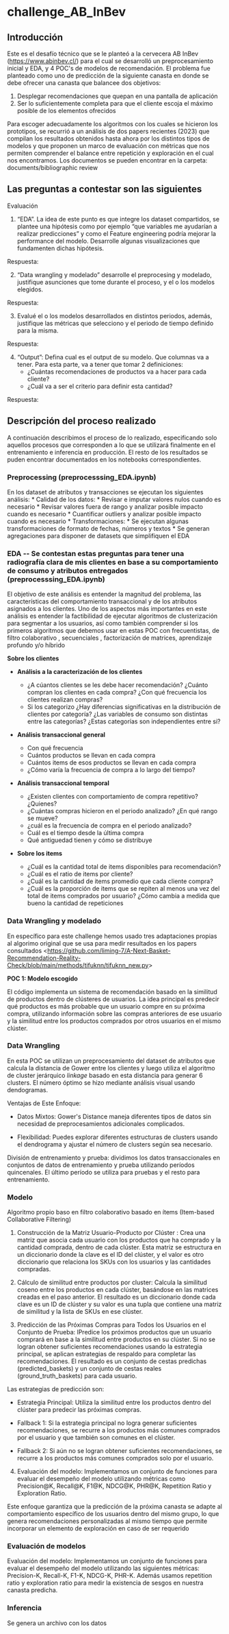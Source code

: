 # challenge_AB_InBev

## Introducción

Este es el desafío técnico que se le planteó a la cervecera AB InBev (https://www.abinbev.cl/) para el cual se desarrolló un preprocesamiento inicial y EDA, y 4 POC's de modelos de recomendación. El problema fue planteado como uno de predicción de la siguiente canasta en donde se debe ofrecer una canasta que balancee dos objetivos:

1. Desplegar recomendaciones que quepan en una pantalla de aplicación  
2. Ser lo suficientemente completa para que el cliente escoja el máximo posible de los elementos ofrecidos

Para escoger adecuadamente los algoritmos con los cuales se hicieron los prototipos, se recurrió a un análisis de dos papers recientes (2023) que compilan los resultados obtenidos hasta ahora por los distintos tipos de modelos y que proponen un marco de evaluación con métricas que nos permiten comprender el balance entre repetición y exploración en el cual nos encontramos. Los documentos se pueden encontrar en la carpeta: documents/bibliographic review

## Las preguntas a contestar son las siguientes

Evaluación 
1. “EDA”. La idea de este punto es que integre los dataset compartidos, se plantee una hipótesis como por ejemplo “que variables me ayudarían a realizar predicciones” y como el Feature engineering podría mejorar la performance del modelo. Desarrolle algunas visualizaciones que fundamenten dichas hipótesis.

Respuesta:

2. “Data wrangling y modelado” desarrolle el preprocesing y modelado, justifique asunciones que tome durante el proceso, y el o los modelos 
elegidos.

Respuesta:

3. Evalué el o los modelos desarrollados en distintos periodos, además, justifique las métricas que selecciono y el periodo de tiempo definido para la misma.

Respuesta:


4. “Output”: Defina cual es el output de su modelo. Que columnas va a tener. Para esta parte, va a tener que tomar 2 definiciones: 
    * ¿Cuántas recomendaciones de productos va a hacer para cada cliente? 
    * ¿Cuál va a ser el criterio para definir esta cantidad?


Respuesta:


## Descripción del proceso realizado

A continuación describimos el proceso de lo realizado, especificando solo aquellos procesos que corresponden a lo que se utilizará finalmente en el entrenamiento e inferencia en producción. El resto de los resultados se puden encontrar documentados en los notebooks correspondientes.

### Preprocessing (preprocesssing_EDA.ipynb)

En los dataset de atributos y transacciones se ejecutan los siguientes análisis:
        * Calidad de los datos:
            * Revisar e imputar valores nulos cuando es necesario
            * Revisar valores fuera de rango y analizar posible impacto cuando es necesario
            * Cuantificar outliers y analizar posible impacto cuando es necesario
        * Transformaciones:
            * Se ejecutan algunas transformaciones de formato de fechas, números y textos
            * Se generan agregaciones para disponer de datasets que simplifiquen el EDA

### EDA -- Se contestan estas preguntas para tener una radiografía clara de mis clientes en base a su comportamiento de consumo y atributos entregados (preprocesssing_EDA.ipynb)

El objetivo de este análisis es entender la magnitud del problema, las características del comportamiento transaccional y de los atributos asignados a los clientes. Uno de los aspectos más importantes en este análisis es entender la factibilidad de ejecutar algoritmos de clusterización para segmentar a los usuarios, así como también comprender si los primeros algoritmos que debemos usar en estas POC con frecuentistas, de filtro colaborativo , secuenciales , factorización de matrices, aprendizaje profundo y/o híbrido

**Sobre los clientes**

* **Análisis a la caracterización de los clientes**
    * ¿A cúantos clientes se les debe hacer recomendación? ¿Cuánto compran los clientes en cada compra? ¿Con qué frecuencia los clientes realizan compras?
    * Si los categorizo ¿Hay diferencias significativas en la distribución de clientes por categoría? ¿Las variables de consumo son distintas entre las categorías?  ¿Estas categorías son independientes entre si? 
  
* **Análisis transaccional general**
    * Con qué frecuencia
    * Cuántos productos se llevan en cada compra
    * Cuántos items de esos productos se llevan en cada compra
    * ¿Cómo varía la frecuencia de compra a lo largo del tiempo?

* **Análisis transaccional temporal**

    * ¿Existen clientes con comportamiento de compra repetitivo? ¿Quienes?
    * ¿Cuántas compras hicieron en el periodo analizado? ¿En qué rango se mueve?
    * ¿cuál es la frecuencia de compra en el periodo analizado?
    * Cuál es el tiempo desde la última compra
    * Qué antiguedad tienen y cómo se distribuye

* **Sobre los items**
    * ¿Cuál es la cantidad total de items disponibles para recomendación?
    * ¿Cuál es el ratio de items por cliente?
    * ¿Cuál es la cantidad de items promedio que cada cliente compra?
    * ¿Cuál es la proporción de items que se repiten al menos una vez del total de items comprados por usuario? ¿Cómo cambia a medida que bueno la cantidad de repeticiones


### Data Wrangling y modelado 
En específico para este challenge hemos usado tres adaptaciones propias al algorimo original que se usa para medir resultados en los papers consultados <<https://github.com/liming-7/A-Next-Basket-Recommendation-Reality-Check/blob/main/methods/tifuknn/tifuknn_new.py>>

**POC 1: Modelo escogido**

El código implementa un sistema de recomendación basado en la similitud de productos dentro de clústeres de usuarios. La idea principal es predecir qué productos es más probable que un usuario compre en su próxima compra, utilizando información sobre las compras anteriores de ese usuario y la similitud entre los productos comprados por otros usuarios en el mismo clúster.

### Data Wrangling

En esta POC se utilizan un preprocesamiento del dataset de atributos que calcula la distancia de Gower entre los clientes y luego utiliza el algoritmo de cluster jerárquico *linkage* basado en esta distancia para generar 6 clusters. El número óptimo se hizo mediante análisis visual usando dendogramas.

Ventajas de Este Enfoque:

* Datos Mixtos: Gower's Distance maneja diferentes tipos de datos sin necesidad de preprocesamientos adicionales complicados.
   
* Flexibilidad: Puedes explorar diferentes estructuras de clusters usando el dendrograma y ajustar el número de clusters según sea necesario.


División de entrenamiento y prueba: dividimos los datos transaccionales en conjuntos de datos de entrenamiento y prueba utilizando períodos quincenales. El último período se utiliza para pruebas y el resto para entrenamiento.

### Modelo

Algoritmo propio baso en filtro colaborativo basado en ítems (Item-based Collaborative Filtering)

1. Construcción de la Matriz Usuario-Producto por Clúster : Crea una matriz que asocia cada usuario con los productos que ha comprado y la cantidad comprada, dentro de cada clúster. Esta matriz se estructura en un diccionario donde la clave es el ID del clúster, y el valor es otro diccionario que relaciona los SKUs con los usuarios y las cantidades compradas.

2. Cálculo de similitud entre productos por cluster: Calcula la similitud coseno entre los productos en cada clúster, basándose en las matrices creadas en el paso anterior. El resultado es un diccionario donde cada clave es un ID de clúster y su valor es una tupla que contiene una matriz de similitud y la lista de SKUs en ese clúster.

3. Predicción de las Próximas Compras para Todos los Usuarios en el Conjunto de Prueba: lPredice los próximos productos que un usuario comprará en base a la similitud entre productos en su clúster. Si no se logran obtener suficientes recomendaciones usando la estrategia principal, se aplican estrategias de respaldo para completar las recomendaciones. El resultado es un conjunto de cestas predichas (predicted_baskets) y un conjunto de cestas reales (ground_truth_baskets) para cada usuario.

Las estrategias de predicción son:

 - Estrategia Principal: Utiliza la similitud entre los productos dentro del clúster para predecir las próximas compras.
 
 - Fallback 1: Si la estrategia principal no logra generar suficientes recomendaciones, se recurre a los productos más comunes comprados por el usuario y que también son comunes en el clúster.

 - Fallback 2: Si aún no se logran obtener suficientes recomendaciones, se recurre a los productos más comunes comprados solo por el usuario.

4. Evaluación del modelo: Implementamos un conjunto de funciones para evaluar el desempeño del modelo utilizando métricas como Precision@K, Recall@K, F1@K, NDCG@K, PHR@K, Repetition Ratio y Exploration Ratio.

Este enfoque garantiza que la predicción de la próxima canasta se adapte al comportamiento específico de los usuarios dentro del mismo grupo, lo que genera recomendaciones personalizadas al mismo tiempo que permite incorporar un elemento de exploración en caso de ser requerido

### Evaluación de modelos

Evaluación del modelo: Implementamos un conjunto de funciones para evaluar el desempeño del modelo utilizando las siguientes métricas: Precision-K, Recall-K, F1-K, NDCG-K, PHR-K. Además usamos repetition ratio y exploration ratio para medir la existencia de sesgos en nuestra canasta predicha.

### Inferencia

Se genera un archivo con los datos 